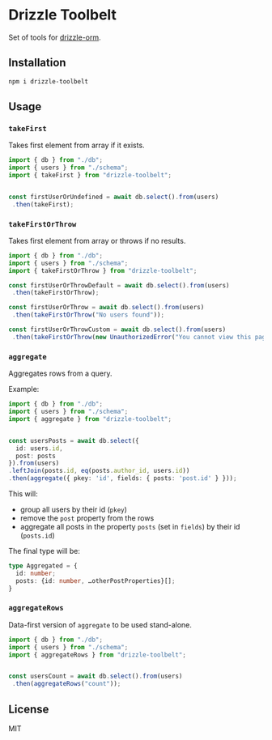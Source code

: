 # Drizzle Toolbelt

Set of tools for [drizzle-orm](https://github.com/drizzle-team/drizzle-orm).

## Installation

```bash
npm i drizzle-toolbelt
```

## Usage

### `takeFirst`

Takes first element from array if it exists.

```ts
import { db } from "./db";
import { users } from "./schema";
import { takeFirst } from "drizzle-toolbelt";


const firstUserOrUndefined = await db.select().from(users)
 .then(takeFirst);
 ```

### `takeFirstOrThrow`

Takes first element from array or throws if no results.

```ts
import { db } from "./db";
import { users } from "./schema";
import { takeFirstOrThrow } from "drizzle-toolbelt";

const firstUserOrThrowDefault = await db.select().from(users)
 .then(takeFirstOrThrow);

const firstUserOrThrow = await db.select().from(users)
 .then(takeFirstOrThrow("No users found"));

const firstUserOrThrowCustom = await db.select().from(users)
 .then(takeFirstOrThrow(new UnauthorizedError("You cannot view this page."))); 
 ```

### `aggregate`

Aggregates rows from a query.

Example:
```ts
import { db } from "./db";
import { users } from "./schema";
import { aggregate } from "drizzle-toolbelt";


const usersPosts = await db.select({
  id: users.id,
  post: posts
}).from(users)
.leftJoin(posts.id, eq(posts.author_id, users.id))
.then(aggregate({ pkey: 'id', fields: { posts: 'post.id' } }));
 ```

This will:
- group all users by their id (`pkey`)
- remove the `post` property from the rows
- aggregate all posts in the property `posts` (set in `fields`) by their id (`posts.id`)

The final type will be:

```ts
type Aggregated = {
  id: number;
  posts: {id: number, …otherPostProperties}[];
}
```

### `aggregateRows`

Data-first version of `aggregate` to be used stand-alone.

```ts
import { db } from "./db";
import { users } from "./schema";
import { aggregateRows } from "drizzle-toolbelt";


const usersCount = await db.select().from(users)
 .then(aggregateRows("count"));
 ```
 
## License

MIT